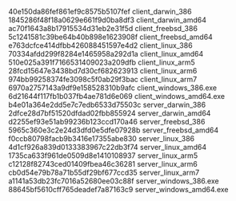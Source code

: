 40e150da86fef861ef9c8575b5107fef  client_darwin_386
1845286f48f18a0629e661f9d0ba8df3  client_darwin_amd64
ac70f1643a8b17915534d31eb2e31f5d  client_freebsd_386
5c1241581c39be64b40b898e1623908f  client_freebsd_amd64
e763dcfce414dfbb426088451597e4d2  client_linux_386
70334afdd299f8284e1465958a292d1a  client_linux_amd64
510e025a391f7166531409023a209dfb  client_linux_arm5
28fcd15647e3438bd7d30cf682623913  client_linux_arm6
974bb99258374fe3098c5f0ab29f3bac  client_linux_arm7
6970a2757143a9df9e158528310b9afc  client_windows_386.exe
6d21644f117fb1b037fb4ae781d6e069  client_windows_amd64.exe
b4e01a364e2dd5e7c7edb6533d75503c  server_darwin_386
2dfce28d7bf51520dfdad02fbb855924  server_darwin_amd64
d2255ef93e51ab99236b123ccd170a46  server_freebsd_386
5965c360e3c2e24d3dfd0e5dfe07928b  server_freebsd_amd64
f0ccb80798facb9b3416e17355abe830  server_linux_386
4d1cf926a839d0133383967c22db3f74  server_linux_amd64
1735ca633f961de0509d8e1410108937  server_linux_arm5
c12128f82743ced01409fbea46c36281  server_linux_arm6
cb0d54e79b78a71b55df29bf677ccd35  server_linux_arm7
a1141a53db23fc7016a52680ee03c88f  server_windows_386.exe
88645bf5610cff765deadef7a87163c9  server_windows_amd64.exe
